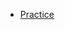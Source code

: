  - [Practice](https://github.com/danielvivacqua/SQLTutorial/blob/master/Resources/SQL%20in%207.%20Day%205.%20Practice..pdf)
